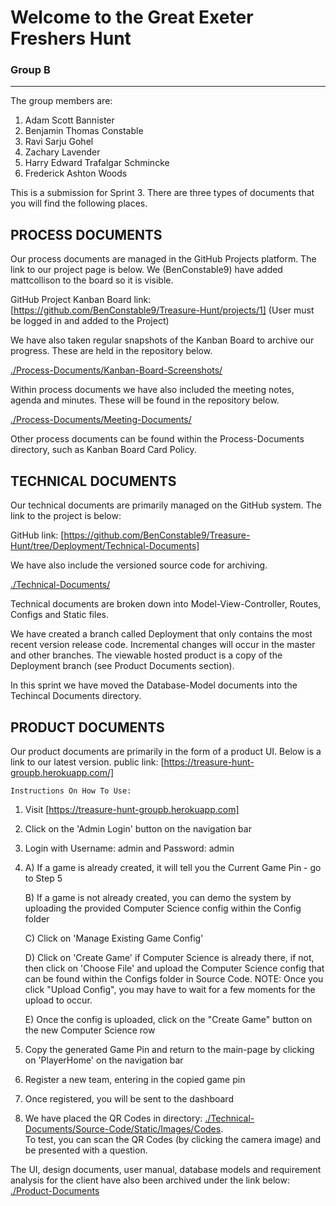 # Welcome to the Great Exeter Freshers Hunt

### Group B
___

The group members are:

1. Adam Scott Bannister
2. Benjamin Thomas Constable
3. Ravi Sarju Gohel
4. Zachary Lavender
5. Harry Edward Trafalgar Schmincke
6. Frederick Ashton Woods


This is a submission for Sprint 3. There are three types of documents that you will find the following places.

## PROCESS DOCUMENTS
Our process documents are managed in the GitHub Projects platform. The link to our project page is below. We (BenConstable9) have added mattcollison to the board so it is visible.

GitHub Project Kanban Board link: [https://github.com/BenConstable9/Treasure-Hunt/projects/1] (User must be logged in and added to the Project)

We have also taken regular snapshots of the Kanban Board to archive our progress. These are held in the repository below.

[./Process-Documents/Kanban-Board-Screenshots/](./Process-Documents/Kanban-Board-Screenshots/)

Within process documents we have also included the meeting notes, agenda and minutes. These will be found in the repository below.

[./Process-Documents/Meeting-Documents/](./Process-Documents/Meeting-Documents/)

Other process documents can be found within the Process-Documents directory, such as Kanban Board Card Policy.


## TECHNICAL DOCUMENTS
Our technical documents are primarily managed on the GitHub system. The link to the project is below:

GitHub link: [https://github.com/BenConstable9/Treasure-Hunt/tree/Deployment/Technical-Documents]

We have also include the versioned source code for archiving.

[./Technical-Documents/](./Technical-Documents/)

Technical documents are broken down into Model-View-Controller, Routes, Configs and Static files.  

We have created a branch called Deployment that only contains the most recent version release code. Incremental changes will occur in the master and other branches. The viewable hosted product is a copy of the Deployment branch (see Product Documents section).

In this sprint we have moved the Database-Model documents into the Techincal Documents directory.

## PRODUCT DOCUMENTS
Our product documents are primarily in the form of a product UI. Below is a link to our latest version.
public link: [https://treasure-hunt-groupb.herokuapp.com/]

    Instructions On How To Use:
1) Visit [https://treasure-hunt-groupb.herokuapp.com]
2) Click on the 'Admin Login' button on the navigation bar
3) Login with Username: admin and Password: admin
4)  A) If a game is already created, it will tell you the Current Game Pin - go to Step 5
    
    B) If a game is not already created, you can demo the system by uploading the provided Computer Science config within the Config folder
    
    C) Click on 'Manage Existing Game Config'
    
    D) Click on 'Create Game' if Computer Science is already there, if not, then click on 'Choose File' and upload the Computer Science config that can be found within the Configs folder in Source Code.
    NOTE: Once you click "Upload Config", you may have to wait for a few moments for the upload to occur.
    
    E) Once the config is uploaded, click on the "Create Game" button on the new Computer Science row
5) Copy the generated Game Pin and return to the main-page by clicking on 'PlayerHome' on the navigation bar
6) Register a new team, entering in the copied game pin
7) Once registered, you will be sent to the dashboard
8) We have placed the QR Codes in directory: [./Technical-Documents/Source-Code/Static/Images/Codes](./Technical-Documents/Source-Code/Static/Images/Codes).  
  To test, you can scan the QR Codes (by clicking the camera image) and be presented with a question.

The UI, design documents, user manual, database models and requirement analysis for the client have also been archived under the link below:
[./Product-Documents](./Product-Documents)
